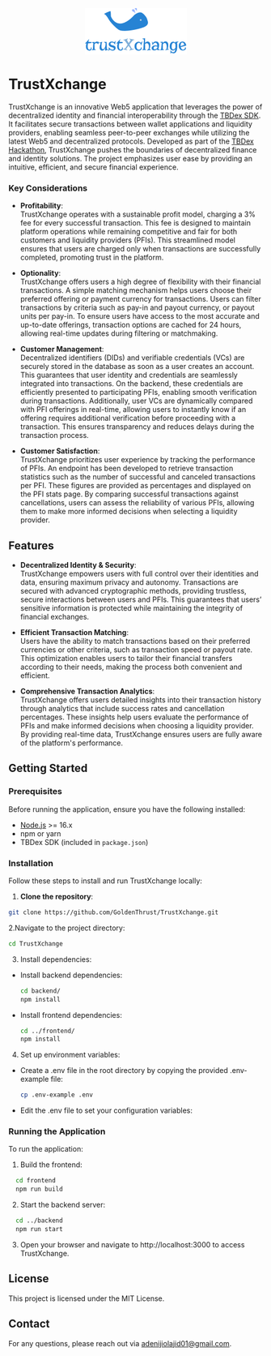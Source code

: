 <p align="center">
  <img src="trustxchange.png" alt="TrustXchange logo" />
</p>

# TrustXchange

TrustXchange is an innovative Web5 application that leverages the power of decentralized identity and financial interoperability through the [TBDex SDK](https://tbdex.io/). It facilitates secure transactions between wallet applications and liquidity providers, enabling seamless peer-to-peer exchanges while utilizing the latest Web5 and decentralized protocols. Developed as part of the [TBDex Hackathon](https://www.tbdex.io/hackathon), TrustXchange pushes the boundaries of decentralized finance and identity solutions. The project emphasizes user ease by providing an intuitive, efficient, and secure financial experience.

### Key Considerations

- **Profitability**:  
  TrustXchange operates with a sustainable profit model, charging a 3% fee for every successful transaction. This fee is designed to maintain platform operations while remaining competitive and fair for both customers and liquidity providers (PFIs). This streamlined model ensures that users are charged only when transactions are successfully completed, promoting trust in the platform.

- **Optionality**:  
  TrustXchange offers users a high degree of flexibility with their financial transactions. A simple matching mechanism helps users choose their preferred offering or payment currency for transactions. Users can filter transactions by criteria such as pay-in and payout currency, or payout units per pay-in. To ensure users have access to the most accurate and up-to-date offerings, transaction options are cached for 24 hours, allowing real-time updates during filtering or matchmaking.

- **Customer Management**:  
  Decentralized identifiers (DIDs) and verifiable credentials (VCs) are securely stored in the database as soon as a user creates an account. This guarantees that user identity and credentials are seamlessly integrated into transactions. On the backend, these credentials are efficiently presented to participating PFIs, enabling smooth verification during transactions. Additionally, user VCs are dynamically compared with PFI offerings in real-time, allowing users to instantly know if an offering requires additional verification before proceeding with a transaction. This ensures transparency and reduces delays during the transaction process.

- **Customer Satisfaction**:  
  TrustXchange prioritizes user experience by tracking the performance of PFIs. An endpoint has been developed to retrieve transaction statistics such as the number of successful and canceled transactions per PFI. These figures are provided as percentages and displayed on the PFI stats page. By comparing successful transactions against cancellations, users can assess the reliability of various PFIs, allowing them to make more informed decisions when selecting a liquidity provider.

## Features

- **Decentralized Identity & Security**:  
  TrustXchange empowers users with full control over their identities and data, ensuring maximum privacy and autonomy. Transactions are secured with advanced cryptographic methods, providing trustless, secure interactions between users and PFIs. This guarantees that users’ sensitive information is protected while maintaining the integrity of financial exchanges.

- **Efficient Transaction Matching**:  
  Users have the ability to match transactions based on their preferred currencies or other criteria, such as transaction speed or payout rate. This optimization enables users to tailor their financial transfers according to their needs, making the process both convenient and efficient.

- **Comprehensive Transaction Analytics**:  
  TrustXchange offers users detailed insights into their transaction history through analytics that include success rates and cancellation percentages. These insights help users evaluate the performance of PFIs and make informed decisions when choosing a liquidity provider. By providing real-time data, TrustXchange ensures users are fully aware of the platform's performance.

## Getting Started

### Prerequisites

Before running the application, ensure you have the following installed:

- [Node.js](https://nodejs.org/en/) >= 16.x
- npm or yarn
- TBDex SDK (included in `package.json`)

### Installation

Follow these steps to install and run TrustXchange locally:

1. **Clone the repository**:
  ```bash
  git clone https://github.com/GoldenThrust/TrustXchange.git
  ```
2.Navigate to the project directory:
  ```bash
  cd TrustXchange
  ```
3. Install dependencies:
  - Install backend dependencies:
    ```bash
    cd backend/
    npm install
    ```
  - Install frontend dependencies:
    ```bash
    cd ../frontend/
    npm install
    ```
4. Set up environment variables:
- Create a .env file in the root directory by copying the provided .env-example file:
  ``` bash
  cp .env-example .env
  ```
- Edit the .env file to set your configuration variables:

### Running the Application
  To run the application:
  1. Build the frontend:
  ```bash
    cd frontend
    npm run build
  ```
  2. Start the backend server:
  ```bash
    cd ../backend
    npm run start
  ```
3. Open your browser and navigate to http://localhost:3000 to access TrustXchange.


## License
This project is licensed under the MIT License.

## Contact
For any questions, please reach out via [adenijiolajid01@gmail.com](adenijiolajid01@gmail.com).